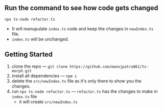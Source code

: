 ## Run the command to see how code gets changed

```bash
npx ts-node refactor.ts
```

- It will manupulate `index.ts` code and keep the changes in `newIndex.ts` file.
- `index.ts` will be unchanged.

## Getting Started

1. clone the repo — `git clone https://github.com/manojpatra061/ts-morph.git`
2. install all dependencies — `npm i`
3. delete the `src/newIndex.ts` file as it's only there to show you the changes.
4. run `npx ts-node refactor.ts` — `refactor.ts` has the changes to make in `index.ts` file
   - it will create `src/newIndex.ts`
